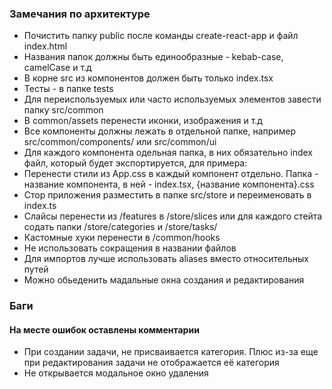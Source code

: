 ### Замечания по архитектуре

* Почистить папку public после  команды create-react-app и файл index.html
* Названия папок должны быть единообразные - kebab-case, camelCase и т.д
* В корне src из компонентов должен быть только index.tsx
* Тесты - в папке tests
* Для переиспользуемых или часто используемых элементов завести папку src/common
* В common/assets перенести иконки, изображения и т.д
* Все компоненты должны лежать в отдельной папке, например src/common/components/ или src/common/ui
* Для каждого компонента одельная папка, в них обязательно index файл, который будет экспортируется, для примера: 
* Перенести стили из App.css в каждый компонент отдельно. Папка - название компонента, в ней - index.tsx, {название компонента}.css
* Стор приложения разместить в папке src/store и переименовать в index.ts
* Слайсы перенести из /features в /store/slices или для каждого стейта содать папки /store/categories и /store/tasks/
* Кастомные хуки перенести в /common/hooks
* Не использовать сокращения в названии файлов
* Для импортов лучше использовать aliases вместо относительных путей
* Можно обьеденить мадальные окна создания и редактирования

### Баги
#### На месте ошибок оставлены комментарии
* При создании задачи, не присваивается категория. Плюс из-за еще при редактирования задачи не отображается её категория
* Не открывается модальное окно удаления
